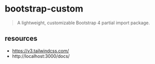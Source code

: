 # bootstrap-custom
> A lightweight, customizable Bootstrap 4 partial import package.

## resources
- https://v3.tailwindcss.com/
- http://localhost:3000/docs/